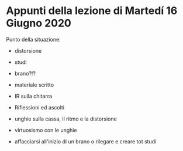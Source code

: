 # Appunti della lezione di Martedí 16 Giugno 2020

Punto della situazione:

- distorsione

- studi

- brano?!?

- materiale scritto

- IR sulla chitarra

- Riflessioni ed ascolti

- unghie sulla cassa, il ritmo e la distorsione 

- virtuosismo con le unghie

- affacciarsi all'inizio di un brano o rilegare e creare tot studi
